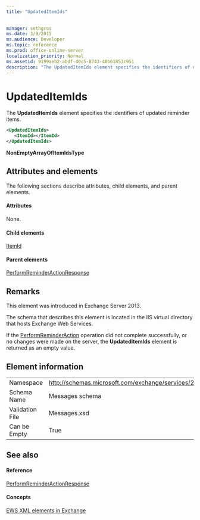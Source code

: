 ```yaml
---
title: "UpdatedItemIds"
 
 
manager: sethgros
ms.date: 3/9/2015
ms.audience: Developer
ms.topic: reference
ms.prod: office-online-server
localization_priority: Normal
ms.assetid: 9199aeb2-abdf-40c5-8743-40b61853c951
description: "The UpdatedItemIds element specifies the identifiers of updated reminder items."
---
```


# UpdatedItemIds

The **UpdatedItemIds** element specifies the identifiers of updated reminder items. 
  
```XML
<UpdatedItemIds>
   <ItemId></ItemId>
</UpdatedItemIds>

```

 **NonEmptyArrayOfItemIdsType**
## Attributes and elements

The following sections describe attributes, child elements, and parent elements.
  
#### Attributes

None.
  
#### Child elements

[ItemId](itemid.md)
  
#### Parent elements

[PerformReminderActionResponse](performreminderactionresponse.md)
  
## Remarks

This element was introduced in Exchange Server 2013.
  
The schema that describes this element is located in the IIS virtual directory that hosts Exchange Web Services.
  
If the [PerformReminderAction](performreminderaction-operation.md) operation did not complete successfully, or no changes were made on the server, the **UpdatedItemIds** element is returned as an empty value. 
  
## Element information

|||
|:-----|:-----|
|Namespace  <br/> |http://schemas.microsoft.com/exchange/services/2006/messages  <br/> |
|Schema Name  <br/> |Messages schema  <br/> |
|Validation File  <br/> |Messages.xsd  <br/> |
|Can be Empty  <br/> |True  <br/> |
   
## See also

#### Reference

[PerformReminderActionResponse](performreminderactionresponse.md)
#### Concepts

[EWS XML elements in Exchange](ews-xml-elements-in-exchange.md)

